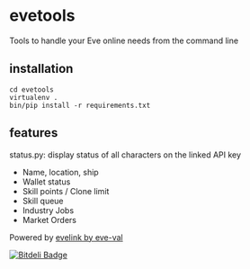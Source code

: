 evetools
========

Tools to handle your Eve online needs from the command line

installation
------------

```
cd evetools
virtualenv .
bin/pip install -r requirements.txt
```

features
--------

status.py:
display status of all characters on the linked API key
* Name, location, ship
* Wallet status
* Skill points / Clone limit
* Skill queue
* Industry Jobs
* Market Orders


Powered by [evelink by eve-val](https://github.com/eve-val/evelink)


[![Bitdeli Badge](https://d2weczhvl823v0.cloudfront.net/lepinkainen/evetools/trend.png)](https://bitdeli.com/free "Bitdeli Badge")

